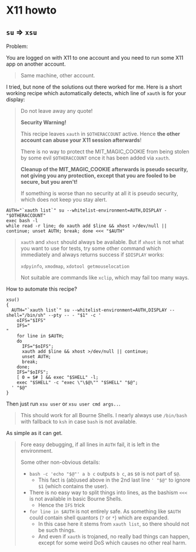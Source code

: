 # X11 howto

## `su` => `xsu`

Problem:

You are logged on with X11 to one account and you need to run some X11 app on another account.

> Same machine, other account.

I tried, but none of the solutions out there worked for me.  Here is a short working recipe which automatically detects, which line of `xauth` is for your display:

> Do not leave away any quote!
>
> **Security Warning!**
>
> This recipe leaves `xauth` in `$OTHERACCOUNT` active.  Hence **the other account can abuse your X11 session afterwards**!
>
> There is no way to protect the MIT_MAGIC_COOKIE from being stolen by some evil `$OTHERACCOUNT` once it has been added via `xauth`.
>
> **Cleanup of the MIT_MAGIC_COOKIE afterwards is pseudo security, not giving you any protection, except that you are fooled to be secure, but you aren't!**
>
> If something is worse than no security at all it is pseudo security, which does not keep you stay alert.

```
AUTH="`xauth list`" su --whitelist-environment=AUTH,DISPLAY - "$OTHERACCOUNT"
exec bash -l
while read -r line; do xauth add $line && xhost >/dev/null || continue; unset AUTH; break; done <<< "$AUTH"
```

> `xauth` and `xhost` should always be available.  But if `xhost` is not what you want to use for tests,
> try some other command which immediately and always returns success if `$DISPLAY` works:
>
> `xdpyinfo`, `xmodmap`, `xdotool getmouselocation`
>
> Not suitable are commands like `xclip`, which may fail too many ways.

How to automate this recipe?

```
xsu()
{
  AUTH="`xauth list`" su --whitelist-environment=AUTH,DISPLAY --shell="/bin/sh" --pty -- - "$1" -c '
    oIFS="$IFS"
    IFS="
"
    for line in $AUTH;
    do
      IFS="$oIFS";
      xauth add $line && xhost >/dev/null || continue;
      unset AUTH;
      break;
    done;
    IFS="$oIFS";
    [ 0 = $# ] && exec "$SHELL" -l;
    exec "$SHELL" -c "exec \"\$@\"" "$SHELL" "$@";
  ' "$@"
}
```

Then just run `xsu user` or `xsu user cmd args..`.

> This should work for all Bourne Shells.  I nearly always use `/bin/bash` with fallback to `ksh` in case `bash` is not available.

As simple as it can get.

> Fore easy debugging, if all lines in `AUTH` fail, it is left in the environment.
>
> Some other non-obvious details:
>
> - `bash -c 'echo "$@"' a b c` outputs `b c`, as `$0` is not part of `$@`.
>   - This fact is (ab)used above in the 2nd last line `' "$@"` to ignore `$1` (which contains the user).
> - There is no easy way to split things into lines, as the bashism `<<<` is not available in basic Bourne Shells.
>   - Hence the `IFS` trick
> - `for line in $AUTH` is not entirely safe.  As something like `$AUTH` could contain shell quantors (`?` or `*`) which are expanded.
>   - In this case here it stems from `xauth list`, so there should not be such things.
>   - And even if `xauth` is trojaned, no really bad things can happen, except for some weird DoS which causes no other real harm.
